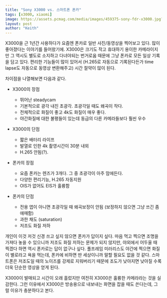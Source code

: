 ```yaml
---
title: "Sony X3000 vs. 스마트폰 폰카"
tags: [x3000, xiaomi]
image: https://assets.pcmag.com/media/images/459375-sony-fdr-x3000.jpg?width=1538&height=865
layout: post
author: "Keith"
---
```


X3000을 근 1년간 사용하다가 요즘엔 폰카로 일반 사진/동영상을 찍어보고 있다. 많이 좋아졌다는 이야기를 들어왔기에. X3000은 크기도 작고 휴대하기 용이한 카메라이지만 그 역시도 별도로 소지하고 다녀야되는 번거로움 때문에 그냥 폰카로 모든 일상 기록을 담고 있다. 편리한 기능들이 많이 있어서 (H.265로 자동으로 기록된다든가 time lapse도 자동으로 동영상 변환해주고) 시간 절약이 많이 된다.

차이점을 나열해보면 다음과 같다.

- X3000의 장점
  - 뛰어난 steadycam
  - 기본적으로 광각 내진 초광각. 초광각일 때도 왜곡이 작다.
  - 전체적으로 화질이 좋고 4k도 화질이 매우 좋다.
  - 야간화질에 대한 불평들이 있는데 동급의 다른 카메라들보다 훨씬 우수
- X3000의 단점
  - 짧은 배터리 라이프
  - 발열로 인한 4k 촬영시간이 30분 내외
  - H.265 안됨(?).

- 폰카의 장점
  - 요즘 폰카는 렌즈가 3개다. 그 중 초광각이 아주 맘에든다.
  - 다양한 편리기능, H.265 자동지원
  - OIS가 없어도 EIS가 훌륭함
- 폰카의 단점
  - 전용 앱이 아니면 초광각일 때 왜곡보정이 안됨 (보정하지 않으면 그냥 쓰긴 좀 애매함)
  - 과한 채도 (saturation)
  - 저조도 화질 저하

개인이 이것 저것 신경 쓰고 싶지 않으면 폰카가 답이지 싶다. 마음 먹고 찍으면 조명을 가져다 놓을 수 있으니까 저조도 화질 저하는 문제가 되지 않지만, 야외에서 어두울 때 찍겠다 하면 역시 폰카로는 답이 없구나 싶다. 풀프레임 미러리스도 야간에 찍으면 화질이 별로라고 욕을 먹는데, 폰카에 비하면 딴 세상이니까 말할 필요도 없을 것 같다. 스마트폰은 저조도일 때의 노이즈를 강제로 지워버리기 때문에 조도가 낮아지면 낮아질 수록 더욱 단순한 영상을 얻게 된다. 

X3000이 발매되고 시간이 오래 흘렀지만 여전히 X3000은 훌륭한 카메라라는 것을 실감한다. 그런 이유에서 X3000은 방송용으로 내보내는 화면을 잡을 때도 쓴다는데, 그럴 이유가 충분하다고 본다. 
